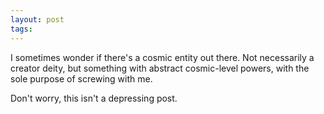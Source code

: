 ```yaml
---
layout: post
tags: 
---
```


I sometimes wonder if there's a cosmic entity out there. Not necessarily a creator deity, but something with abstract cosmic-level powers, with the sole purpose of screwing with me.

Don't worry, this isn't a depressing post.

<!--more-->

